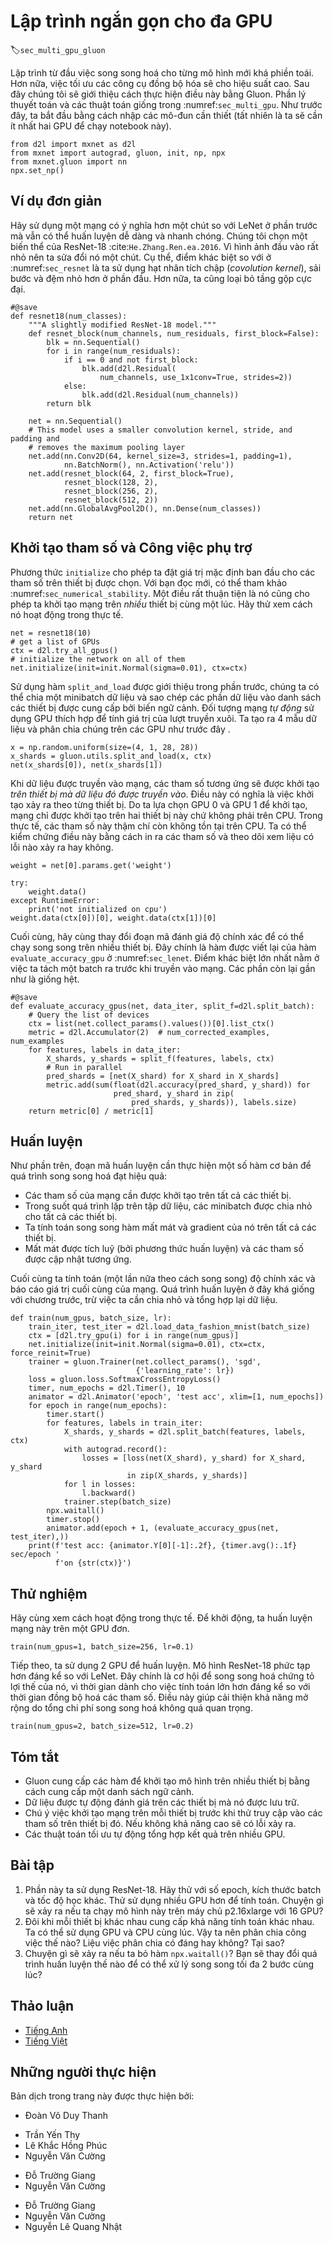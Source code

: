 <!-- ===================== Bắt đầu dịch Phần 1 ===================== -->
<!-- ========================================= REVISE - BẮT ĐẦU =================================== -->

<!--
# Concise Implementation for Multiple GPUs
-->

# Lập trình ngắn gọn cho đa GPU
:label:`sec_multi_gpu_gluon`


<!--
Implementing parallelism from scratch for every new model is no fun.
Moreover, there is significant benefit in optimizing synchronization tools for high performance.
In the following we will show how to do this using Gluon.
The math and the algorithms are the same as in :numref:`sec_multi_gpu`.
As before we begin by importing the required modules (quite unsurprisingly you will need at least two GPUs to run this notebook).
-->

Lập trình từ đầu việc song song hoá cho từng mô hình mới khá phiền toái.
Hơn nữa, việc tối ưu các công cụ đồng bộ hóa sẽ cho hiệu suất cao.
Sau đây chúng tôi sẽ giới thiệu cách thực hiện điều này bằng Gluon.
Phần lý thuyết toán và các thuật toán giống trong :numref:`sec_multi_gpu`.
Như trước đây, ta bắt đầu bằng cách nhập các mô-đun cần thiết (tất nhiên là ta sẽ cần ít nhất hai GPU để chạy notebook này).



```{.python .input  n=1}
from d2l import mxnet as d2l
from mxnet import autograd, gluon, init, np, npx
from mxnet.gluon import nn
npx.set_np()
```


<!--
## A Toy Network
-->

## Ví dụ đơn giản


<!--
Let us use a slightly more meaningful network than LeNet from the previous section that's still sufficiently easy and quick to train.
We pick a ResNet-18 variant :cite:`He.Zhang.Ren.ea.2016`.
Since the input images are tiny we modify it slightly.
In particular, the difference to :numref:`sec_resnet` is that we use a smaller convolution kernel, stride, and padding at the beginning.
Moreover, we remove the max-pooling layer.
-->

Hãy sử dụng một mạng có ý nghĩa hơn một chút so với LeNet ở phần trước mà vẫn có thể huấn luyện dễ dàng và nhanh chóng.
Chúng tôi chọn một biến thể của ResNet-18 :cite:`He.Zhang.Ren.ea.2016`.
Vì hình ảnh đầu vào rất nhỏ nên ta sửa đổi nó một chút.
Cụ thể, điểm khác biệt so với ở :numref:`sec_resnet` là ta sử dụng hạt nhân tích chập (*covolution kernel*), sải bước và đệm nhỏ hơn ở phần đầu.
Hơn nữa, ta cũng loại bỏ tầng gộp cực đại.



```{.python .input  n=2}
#@save
def resnet18(num_classes):
    """A slightly modified ResNet-18 model."""
    def resnet_block(num_channels, num_residuals, first_block=False):
        blk = nn.Sequential()
        for i in range(num_residuals):
            if i == 0 and not first_block:
                blk.add(d2l.Residual(
                    num_channels, use_1x1conv=True, strides=2))
            else:
                blk.add(d2l.Residual(num_channels))
        return blk

    net = nn.Sequential()
    # This model uses a smaller convolution kernel, stride, and padding and
    # removes the maximum pooling layer
    net.add(nn.Conv2D(64, kernel_size=3, strides=1, padding=1),
            nn.BatchNorm(), nn.Activation('relu'))
    net.add(resnet_block(64, 2, first_block=True),
            resnet_block(128, 2),
            resnet_block(256, 2),
            resnet_block(512, 2))
    net.add(nn.GlobalAvgPool2D(), nn.Dense(num_classes))
    return net
```


<!--
## Parameter Initialization and Logistics
-->

## Khởi tạo tham số và Công việc phụ trợ


<!--
The `initialize` method allows us to set initial defaults for parameters on a device of our choice.
For a refresher see :numref:`sec_numerical_stability`.
What is particularly convenient is that it also lets us initialize the network on *multiple* devices simultaneously.
Let us try how this works in practice.
-->

Phương thức `initialize` cho phép ta đặt giá trị mặc định ban đầu cho các tham số trên thiết bị được chọn.
Với bạn đọc mới, có thể tham khảo :numref:`sec_numerical_stability`.
Một điều rất thuận tiện là nó cũng cho phép ta khởi tạo mạng trên *nhiều* thiết bị cùng một lúc.
Hãy thử xem cách nó hoạt động trong thực tế.


```{.python .input  n=3}
net = resnet18(10)
# get a list of GPUs
ctx = d2l.try_all_gpus()
# initialize the network on all of them 
net.initialize(init=init.Normal(sigma=0.01), ctx=ctx)
```


<!--
Using the `split_and_load` function introduced in the previous section we can divide a minibatch of data and copy portions to the list of devices provided by the context variable.
The network object *automatically* uses the appropriate GPU to compute the value of the forward pass.
As before we generate 4 observations and split them over the GPUs.
-->

Sử dụng hàm `split_and_load` được giới thiệu trong phần trước, chúng ta có thể chia một minibatch dữ liệu và sao chép các phần dữ liệu vào danh sách các thiết bị được cung cấp bởi biến ngữ cảnh.
Đối tượng mạng *tự động* sử dụng GPU thích hợp để tính giá trị của lượt truyền xuôi.
Ta tạo ra 4 mẫu dữ liệu và phân chia chúng trên các GPU như trước đây
.


```{.python .input  n=4}
x = np.random.uniform(size=(4, 1, 28, 28))
x_shards = gluon.utils.split_and_load(x, ctx)
net(x_shards[0]), net(x_shards[1])
```

<!-- ===================== Kết thúc dịch Phần 1 ===================== -->

<!-- ===================== Bắt đầu dịch Phần 2 ===================== -->

<!--
Once data passes through the network, the corresponding parameters are initialized *on the device the data passed through*.
This means that initialization happens on a per-device basis.
Since we picked GPU 0 and GPU 1 for initialization, the network is initialized only there, and not on the CPU.
In fact, the parameters do not even exist on the device.
We can verify this by printing out the parameters and observing any errors that might arise.
-->

Khi dữ liệu được truyền vào mạng, các tham số tương ứng sẽ được khởi tạo *trên thiết bị mà dữ liệu đó được truyền vào*.
Điều này có nghĩa là việc khởi tạo xảy ra theo từng thiết bị.
Do ta lựa chọn GPU 0 và GPU 1 để khởi tạo, mạng chỉ được khởi tạo trên hai thiết bị này chứ không phải trên CPU.
Trong thực tế, các tham số này thậm chí còn không tồn tại trên CPU.
Ta có thể kiểm chứng điều này bằng cách in ra các tham số và theo dõi xem liệu có lỗi nào xảy ra hay không.


```{.python .input  n=5}
weight = net[0].params.get('weight')

try:
    weight.data()
except RuntimeError:
    print('not initialized on cpu')
weight.data(ctx[0])[0], weight.data(ctx[1])[0]
```


<!--
Lastly let us replace the code to evaluate the accuracy by one that works in parallel across multiple devices.
This serves as a replacement of the `evaluate_accuracy_gpu` function from :numref:`sec_lenet`.
The main difference is that we split a batch before invoking the network.
All else is essentially identical.
-->

Cuối cùng, hãy cùng thay đổi đoạn mã đánh giá độ chính xác để có thể chạy song song trên nhiều thiết bị.
Đây chính là hàm được viết lại của hàm `evaluate_accuracy_gpu` ở :numref:`sec_lenet`.
Điểm khác biệt lớn nhất nằm ở việc ta tách một batch ra trước khi truyền vào mạng.
Các phần còn lại gần như là giống hệt.


```{.python .input  n=6}
#@save
def evaluate_accuracy_gpus(net, data_iter, split_f=d2l.split_batch):
    # Query the list of devices
    ctx = list(net.collect_params().values())[0].list_ctx()
    metric = d2l.Accumulator(2)  # num_corrected_examples, num_examples
    for features, labels in data_iter:
        X_shards, y_shards = split_f(features, labels, ctx)
        # Run in parallel
        pred_shards = [net(X_shard) for X_shard in X_shards]
        metric.add(sum(float(d2l.accuracy(pred_shard, y_shard)) for
                       pred_shard, y_shard in zip(
                           pred_shards, y_shards)), labels.size)
    return metric[0] / metric[1]
```


<!--
## Training
-->

## Huấn luyện


<!--
As before, the training code needs to perform a number of basic functions for efficient parallelism:
-->

Như phần trên, đoạn mã huấn luyện cần thực hiện một số hàm cơ bản để quá trình song song hoá đạt hiệu quả:


<!--
* Network parameters need to be initialized across all devices.
* While iterating over the dataset minibatches are to be divided across all devices.
* We compute the loss and its gradient in parallel across devices. 
* Losses are aggregated (by the trainer method) and parameters are updated accordingly. 
-->

* Các tham số của mạng cần được khởi tạo trên tất cả các thiết bị.
* Trong suốt quá trình lặp trên tập dữ liệu, các minibatch được chia nhỏ cho tất cả các thiết bị.
* Ta tính toán song song hàm mất mát và gradient của nó trên tất cả các thiết bị.
* Mất mát được tích luỹ (bởi phương thức huấn luyện) và các tham số được cập nhật tương ứng.


<!--
In the end we compute the accuracy (again in parallel) to report the final value of the network.
The training routine is quite similar to implementations in previous chapters, except that we need to split and aggregate data.
-->

Cuối cùng ta tính toán (một lần nữa theo cách song song) độ chính xác và báo cáo giá trị cuối cùng của mạng.
Quá trình huấn luyện ở đây khá giống với chương trước, trừ việc ta cần chia nhỏ và tổng hợp lại dữ liệu.



```{.python .input  n=7}
def train(num_gpus, batch_size, lr):
    train_iter, test_iter = d2l.load_data_fashion_mnist(batch_size)
    ctx = [d2l.try_gpu(i) for i in range(num_gpus)]
    net.initialize(init=init.Normal(sigma=0.01), ctx=ctx, force_reinit=True)
    trainer = gluon.Trainer(net.collect_params(), 'sgd',
                            {'learning_rate': lr})
    loss = gluon.loss.SoftmaxCrossEntropyLoss()
    timer, num_epochs = d2l.Timer(), 10
    animator = d2l.Animator('epoch', 'test acc', xlim=[1, num_epochs])
    for epoch in range(num_epochs):
        timer.start()
        for features, labels in train_iter:
            X_shards, y_shards = d2l.split_batch(features, labels, ctx)
            with autograd.record():
                losses = [loss(net(X_shard), y_shard) for X_shard, y_shard
                          in zip(X_shards, y_shards)]
            for l in losses:
                l.backward()
            trainer.step(batch_size)
        npx.waitall()
        timer.stop()
        animator.add(epoch + 1, (evaluate_accuracy_gpus(net, test_iter),))
    print(f'test acc: {animator.Y[0][-1]:.2f}, {timer.avg():.1f} sec/epoch '
          f'on {str(ctx)}')
```

<!-- ===================== Kết thúc dịch Phần 2 ===================== -->

<!-- ===================== Bắt đầu dịch Phần 3 ===================== -->

<!--
## Experiments
-->

## Thử nghiệm


<!--
Let us see how this works in practice. As a warmup we train the network on a single GPU.
-->

Hãy cùng xem cách hoạt động trong thực tế. Để khởi động, ta huấn luyện mạng này trên một GPU đơn.


```{.python .input  n=8}
train(num_gpus=1, batch_size=256, lr=0.1)
```

<!--
Next we use 2 GPUs for training. Compared to LeNet the model for ResNet-18 is considerably more complex.
This is where parallelization shows its advantage.
The time for computation is meaningfully larger than the time for synchronizing parameters.
This improves scalability since the overhead for parallelization is less relevant.
-->

Tiếp theo, ta sử dụng 2 GPU để huấn luyện. Mô hình ResNet-18 phức tạp hơn đáng kể so với LeNet.
Đây chính là cơ hội để song song hoá chứng tỏ lợi thế của nó,
vì thời gian dành cho việc tính toán lớn hơn đáng kể so với thời gian đồng bộ hoá các tham số.
Điều này giúp cải thiện khả năng mở rộng do tổng chi phí song song hoá không quá quan trọng.


```{.python .input  n=9}
train(num_gpus=2, batch_size=512, lr=0.2)
```


## Tóm tắt

<!--
* Gluon provides primitives for model initialization across multiple devices by providing a context list.
* Data is automatically evaluated on the devices where the data can be found.
* Take care to initialize the networks on each device before trying to access the parameters on that device. Otherwise you will encounter an error.
* The optimization algorithms automatically aggregate over multiple GPUs.
-->

* Gluon cung cấp các hàm để khởi tạo mô hình trên nhiều thiết bị bằng cách cung cấp một danh sách ngữ cảnh.
* Dữ liệu được tự động đánh giá trên các thiết bị mà nó được lưu trữ.
* Chú ý việc khởi tạo mạng trên mỗi thiết bị trước khi thử truy cập vào các tham số trên thiết bị đó. Nếu không khả năng cao sẽ có lỗi xảy ra.
* Các thuật toán tối ưu tự động tổng hợp kết quả trên nhiều GPU.


## Bài tập

<!--
1. This section uses ResNet-18. Try different epochs, batch sizes, and learning rates. Use more GPUs for computation. What happens if you try this on a p2.16xlarge instance with 16 GPUs? 
2. Sometimes, different devices provide different computing power. We could use the GPUs and the CPU at the same time. How should we divide the work? Is it worth the effort? Why? Why not?
3. What happens if we drop `npx.waitall()`? How would you modify training such that you have an overlap of up to two steps for parallelism? 
-->

1. Phần này ta sử dụng ResNet-18. Hãy thử với số epoch, kích thước batch và tốc độ học khác. Thử sử dụng nhiều GPU hơn để tính toán. Chuyện gì sẽ xảy ra nếu ta chạy mô hình này trên máy chủ p2.16xlarge với 16 GPU?
2. Đôi khi mỗi thiết bị khác nhau cung cấp khả năng tính toán khác nhau. Ta có thể sử dụng GPU và CPU cùng lúc. Vậy ta nên phân chia công việc thế nào? Liệu việc phân chia có đáng hay không? Tại sao?
3. Chuyện gì sẽ xảy ra nếu ta bỏ hàm `npx.waitall()`? Bạn sẽ thay đổi quá trình huấn luyện thế nào để có thể xử lý song song tối đa 2 bước cùng lúc?


<!-- ===================== Kết thúc dịch Phần 3 ===================== -->
<!-- ========================================= REVISE - KẾT THÚC ===================================-->


## Thảo luận
* [Tiếng Anh](https://discuss.mxnet.io/t/2384)
* [Tiếng Việt](https://forum.machinelearningcoban.com/c/d2l)

## Những người thực hiện
Bản dịch trong trang này được thực hiện bởi:
<!--
Tác giả của mỗi Pull Request điền tên mình và tên những người review mà bạn thấy
hữu ích vào từng phần tương ứng. Mỗi dòng một tên, bắt đầu bằng dấu `*`.
Tên đầy đủ của các reviewer có thể được tìm thấy tại https://github.com/aivivn/d2l-vn/blob/master/docs/contributors_info.md
-->

* Đoàn Võ Duy Thanh
<!-- Phần 1 -->
* Trần Yến Thy
* Lê Khắc Hồng Phúc
* Nguyễn Văn Cường

<!-- Phần 2 -->
* Đỗ Trường Giang
* Nguyễn Văn Cường

<!-- Phần 3 -->
* Đỗ Trường Giang
* Nguyễn Văn Cường
* Nguyễn Lê Quang Nhật
